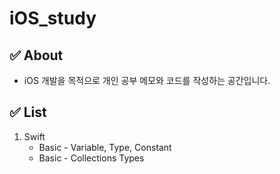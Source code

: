 # iOS_study

## ✅ About
* iOS 개발을 목적으로 개인 공부 메모와 코드를 작성하는 공간입니다.

## ✅ List
1. Swift
   * Basic - Variable, Type, Constant
   * Basic - Collections Types